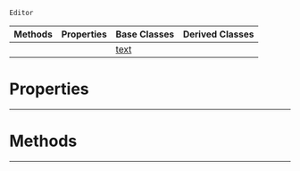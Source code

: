  `Editor`

|Methods|Properties|Base Classes|Derived Classes|
|---|---|---|---|
| | |[text](https://plasmaengine.github.io/PlasmaDocs/Plasma1/C++/code_reference/class_reference/text.markdown)| |


 #  Properties


---  
 #  Methods


---  
 

 